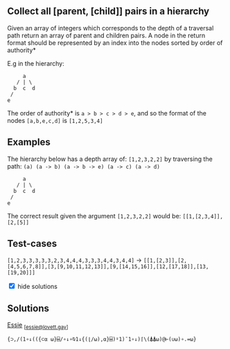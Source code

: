 <section>

# Collect all [parent, [child]] pairs in a hierarchy

Given an array of integers which corresponds to the depth of a traversal path return an array of parent and children pairs. A node in the return format should be represented by an index into the nodes sorted by order of authority*

E.g in the hierarchy:

```
     a
   / | \
  b  c  d
 /
e
```

The order of authority* is `a > b > c > d > e`, and so the format of the nodes `[a,b,e,c,d]` is `[1,2,5,3,4]`

</section>

<section>

# Examples

The hierarchy below has a depth array of: `[1,2,3,2,2]` by traversing the path: `(a) (a -> b) (a -> b -> e) (a -> c) (a -> d)`

```
     a
   / | \
  b  c  d
 /
e
```

The correct result given the argument `[1,2,3,2,2]` would be: `[[1,[2,3,4]],[2,[5]]`

</section>

<section>

# Test-cases

`[1,2,3,3,3,3,3,2,3,4,4,4,3,3,3,4,4,3,4,4]` -> `[[1,[2,3]],[2,[4,5,6,7,8]],[3,[9,10,11,12,13]],[9,[14,15,16]],[12,[17,18]],[13,[19,20]]]`

</section>

<input type="checkbox" checked="" />
<label for="solutions">hide solutions</label>

<section id="solutions">

# Solutions

[Essie](/home/e) <sub>[essie@lovett.gay]</sub>

```
{⊃,/(1∘↓(({⊂⍺ ⍵}⌸/∘↓∘⍉1↓{(⌊/⍵),⍺}⌸)⍤1)¯1∘↓)⌈\(⍋⍋⍵)@⊢(∪⍵)∘.=⍵}

```

</section>
